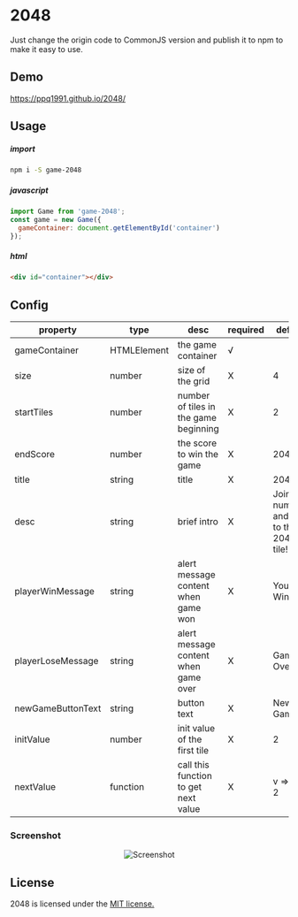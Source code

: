 # 2048
Just change the origin code to CommonJS version and publish it to npm to make it easy to use.

## Demo
https://ppq1991.github.io/2048/

## Usage
##### import
```bash
npm i -S game-2048
```

##### javascript
```js
import Game from 'game-2048';
const game = new Game({
  gameContainer: document.getElementById('container')
}); 
```

##### html
```html
<div id="container"></div>
```

## Config
|property|type|desc|required|default|
|---|---|---|---|---|
|gameContainer|HTMLElement|the game container|√||
|size|number|size of the grid|X|4|
|startTiles|number|number of tiles in the game beginning|X|2|
|endScore|number|the score to win the game|X|2048|
|title|string|title|X|2048|
|desc|string|brief intro|X|Join the numbers and get to the 2048 tile!|
|playerWinMessage|string|alert message content when game won|X|You Win!|
|playerLoseMessage|string|alert message content when game over|X|Game Over!|
|newGameButtonText|string|button text|X|New Game|
|initValue|number|init value of the first tile|X|2|
|nextValue|function|call this function to get next value|X|v => v * 2|


### Screenshot

<p align="center">
  <img src="https://cloud.githubusercontent.com/assets/1175750/8614312/280e5dc2-26f1-11e5-9f1f-5891c3ca8b26.png" alt="Screenshot"/>
</p>


## License
2048 is licensed under the [MIT license.](https://github.com/gabrielecirulli/2048/blob/master/LICENSE.txt)
